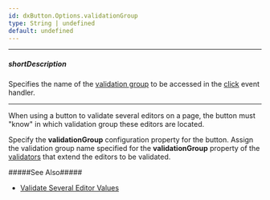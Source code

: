 ```yaml
---
id: dxButton.Options.validationGroup
type: String | undefined
default: undefined
---
```

---
##### shortDescription
Specifies the name of the [validation group](/api-reference/10%20UI%20Components/dxValidationGroup '/Documentation/ApiReference/UI_Components/dxValidationGroup/') to be accessed in the [click](/api-reference/10%20UI%20Components/dxButton/4%20Events/click.md '/Documentation/ApiReference/UI_Components/dxButton/Events/#click') event handler.

---
When using a button to validate several editors on a page, the button must "know" in which validation group these editors are located. 

Specify the **validationGroup** configuration property for the button. Assign the validation group name specified for the **validationGroup** property of the [validators](/api-reference/10%20UI%20Components/dxValidator '/Documentation/ApiReference/UI_Components/dxValidator/') that extend the editors to be validated. 

#####See Also#####
- [Validate Several Editor Values](/concepts/05%20UI%20Components/zz%20Common/05%20UI%20Widgets/20%20Data%20Validation/20%20Validate%20Several%20Editor%20Values '/Documentation/Guide/UI_Components/Common/UI_Widgets/Data_Validation/#Validate_Several_Editor_Values')